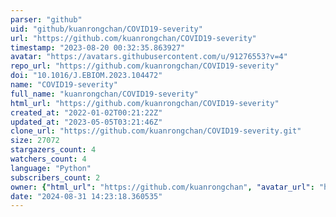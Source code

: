 ```yaml
---
parser: "github"
uid: "github/kuanrongchan/COVID19-severity"
url: "https://github.com/kuanrongchan/COVID19-severity"
timestamp: "2023-08-20 00:32:35.863927"
avatar: "https://avatars.githubusercontent.com/u/91276553?v=4"
repo_url: "https://github.com/kuanrongchan/COVID19-severity"
doi: "10.1016/J.EBIOM.2023.104472"
name: "COVID19-severity"
full_name: "kuanrongchan/COVID19-severity"
html_url: "https://github.com/kuanrongchan/COVID19-severity"
created_at: "2022-01-02T00:21:22Z"
updated_at: "2023-05-05T03:21:46Z"
clone_url: "https://github.com/kuanrongchan/COVID19-severity.git"
size: 27072
stargazers_count: 4
watchers_count: 4
language: "Python"
subscribers_count: 2
owner: {"html_url": "https://github.com/kuanrongchan", "avatar_url": "https://avatars.githubusercontent.com/u/91276553?v=4", "login": "kuanrongchan", "type": "User"}
date: "2024-08-31 14:23:18.360535"
---
```

